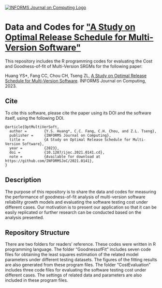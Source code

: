 [![INFORMS Journal on Computing Logo](https://INFORMSJoC.github.io/logos/INFORMS_Journal_on_Computing_Header.jpg)](https://pubsonline.informs.org/journal/ijoc)

# Data and Codes for ["A Study on Optimal Release Schedule for Multi-Version Software"](https://doi.org/10.1287/ijoc.2021.0141)

This repository includes the R programming codes for evaluating the Cost and Goodness-of-fit of Multi-Version SRGMs for the following paper:

Huang YS*, Fang CC, Chou CH, Tseng ZL, [A Study on Optimal Release Schedule for Multi-Version Software](https://doi.org/10.1287/ijoc.2021.0141). INFORMS Journal on Computing, 2023.

## Cite

To cite this software, please cite the paper using its DOI and the software itself, using the following DOI.

```
@article{OptMultiVerSoft,
  author =        {Y.S. Huang*, C.C. Fang, C.H. Chou, and Z.L. Tseng},
  publisher =     {INFORMS Journal on Computing},
  title =         {A Study on Optimal Release Schedule for Multi-Version Software},
  year =          {2023},
  doi =           {10.1287/ijoc.2021.0141.cd},
  note =          {Available for download at https://github.com/INFORMSJoC/2021.0141},
}  
```

## Description
The purpose of this repository is to share the data and codes for measuring the performance of goodness-of-fit analysis of multi-version software reliability growth models and evaluating the software testing cost under different cases. Our motivation is to present our application so that it can be easily replicated or further research can be conducted based on the analysis presented.

## Repository Structure
There are two folders for readers’ reference. These codes were written in R programming language. The folder “GoodnessofFit” includes seven code files for obtaining the least squares estimation of the related model parameters under different testing datasets. The figures of the fitting results are also generated from these program files. The folder “CostEvaluation” includes three code files for evaluating the software testing cost under different cases. The settings of related data and parameters are also included in these program files. 
